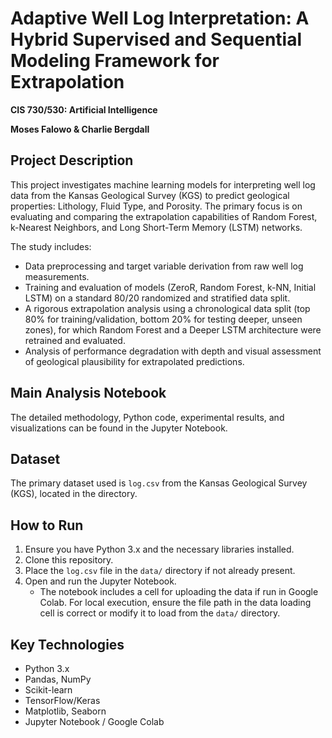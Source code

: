 # Adaptive Well Log Interpretation: A Hybrid Supervised and Sequential Modeling Framework for Extrapolation

**CIS 730/530: Artificial Intelligence**

**Moses Falowo & Charlie Bergdall**

## Project Description
This project investigates machine learning models for interpreting well log data from the Kansas Geological Survey (KGS) to predict geological properties: Lithology, Fluid Type, and Porosity. The primary focus is on evaluating and comparing the extrapolation capabilities of Random Forest, k-Nearest Neighbors, and Long Short-Term Memory (LSTM) networks.

The study includes:
- Data preprocessing and target variable derivation from raw well log measurements.
- Training and evaluation of models (ZeroR, Random Forest, k-NN, Initial LSTM) on a standard 80/20 randomized and stratified data split.
- A rigorous extrapolation analysis using a chronological data split (top 80% for training/validation, bottom 20% for testing deeper, unseen zones), for which Random Forest and a Deeper LSTM architecture were retrained and evaluated.
- Analysis of performance degradation with depth and visual assessment of geological plausibility for extrapolated predictions.

## Main Analysis Notebook
The detailed methodology, Python code, experimental results, and visualizations can be found in the Jupyter Notebook.

## Dataset
The primary dataset used is `log.csv` from the Kansas Geological Survey (KGS), located in the directory.

## How to Run
1. Ensure you have Python 3.x and the necessary libraries installed.
2. Clone this repository.
3. Place the `log.csv` file in the `data/` directory if not already present.
4. Open and run the Jupyter Notebook.
   - The notebook includes a cell for uploading the data if run in Google Colab. For local execution, ensure the file path in the data loading cell is correct or modify it to load from the `data/` directory.

## Key Technologies
- Python 3.x
- Pandas, NumPy
- Scikit-learn
- TensorFlow/Keras
- Matplotlib, Seaborn
- Jupyter Notebook / Google Colab
